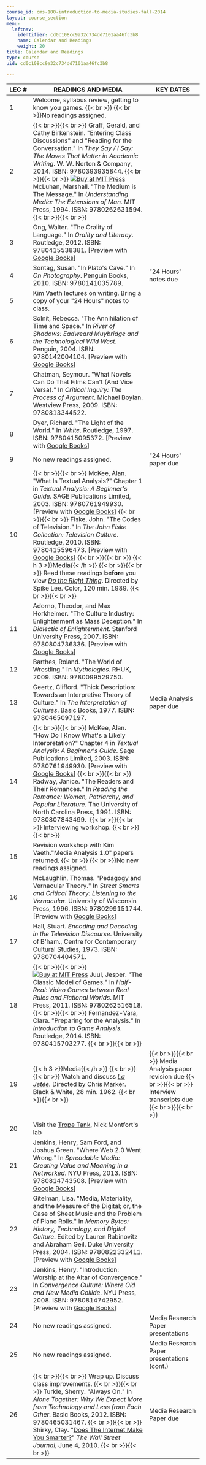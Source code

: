 ```yaml
---
course_id: cms-100-introduction-to-media-studies-fall-2014
layout: course_section
menu:
  leftnav:
    identifier: cd0c108cc9a32c734dd7101aa46fc3b8
    name: Calendar and Readings
    weight: 20
title: Calendar and Readings
type: course
uid: cd0c108cc9a32c734dd7101aa46fc3b8

---
```


| LEC # | READINGS AND MEDIA | KEY DATES |
| --- | --- | --- |
| 1 | Welcome, syllabus review, getting to know you games.  {{< br >}}  {{< br >}}No readings assigned. | &nbsp; |
| 2 |  {{< br >}}{{< br >}} Graff, Gerald, and Cathy Birkenstein. "Entering Class Discussions" and "Reading for the Conversation." In _They Say / I Say: The Moves That Matter in Academic Writing_. W. W. Norton & Company, 2014. ISBN: 9780393935844. {{< br >}}{{< br >}} [![Buy at MIT Press](/images/mp_logo.gif)](https://mitpress.mit.edu/9780262631594) McLuhan, Marshall. "The Medium is The Message." In _Understanding Media: The Extensions of Man_. MIT Press, 1994. ISBN: 9780262631594. {{< br >}}{{< br >}}  | &nbsp; |
| 3 | Ong, Walter. "The Orality of Language." In _Orality and Literacy_. Routledge, 2012. ISBN: 9780415538381. \[Preview with [Google Books](http://books.google.com/books?id=Ys8gGDZQHQ4C&pg=PA5#v=onepage)\] | &nbsp; |
| 4 | Sontag, Susan. "In Plato's Cave." In _On Photography_. Penguin Books, 2010. ISBN: 9780141035789. | "24 Hours" notes due |
| 5 | Kim Vaeth lectures on writing. Bring a copy of your "24 Hours" notes to class. | &nbsp; |
| 6 | Solnit, Rebecca. "The Annihilation of Time and Space." In _River of Shadows: Eadweard Muybridge and the Technological Wild West_. Penguin, 2004. ISBN: 9780142004104. \[Preview with [Google Books](http://books.google.com/books?id=aIP8AgAAQBAJ&pg=PA4#v=onepage)\] | &nbsp; |
| 7 | Chatman, Seymour. "What Novels Can Do That Films Can't (And Vice Versa)." In _Critical Inquiry: The Process of Argument_. Michael Boylan. Westview Press, 2009. ISBN: 9780813344522. | &nbsp; |
| 8 | Dyer, Richard. "The Light of the World." In _White_. Routledge, 1997. ISBN: 9780415095372. \[Preview with [Google Books](http://books.google.com/books?id=5f-NAQAAQBAJ&pg=PA82#v=onepage)\] | &nbsp; |
| 9 | No new readings assigned. | "24 Hours" paper due |
| 10 |  {{< br >}}{{< br >}} McKee, Alan. "What Is Textual Analysis?" Chapter 1 in _Textual Analysis: A Beginner's Guide_. SAGE Publications Limited, 2003. ISBN: 9780761949930. \[Preview with [Google Books](http://books.google.com/books?id=H2Rn0Wpq5uQC&pg=PA1#v=onepage)\] {{< br >}}{{< br >}} Fiske, John. "The Codes of Television." In _The John Fiske Collection: Television Culture_. Routledge, 2010. ISBN: 9780415596473. \[Preview with [Google Books](http://books.google.com/books?id=XQnJBQAAQBAJ&pg=PAfrontcover)\] {{< br >}}{{< br >}} {{< h 3 >}}Media{{< /h >}} {{< br >}}{{< br >}} Read these readings **before** you view [_Do the Right Thing_](http://www.imdb.com/title/tt0097216/). Directed by Spike Lee. Color, 120 min. 1989. {{< br >}}{{< br >}}  | &nbsp; |
| 11 | Adorno, Theodor, and Max Horkheimer. "The Culture Industry: Enlightenment as Mass Deception." In _Dialectic of Enlightenment_. Stanford University Press, 2007. ISBN: 9780804736336. \[Preview with [Google Books](http://books.google.com/books?id=l-75zLjGlZQC&pg=PA94#v=onepage)\] | &nbsp; |
| 12 | Barthes, Roland. "The World of Wrestling." In _Mythologies_. RHUK, 2009. ISBN: 9780099529750. | &nbsp; |
| 13 | Geertz, Clifford. "Thick Description: Towards an Interpretive Theory of Culture." In _The Interpretation of Cultures_. Basic Books, 1977. ISBN: 9780465097197. | Media Analysis paper due |
| 14 |  {{< br >}}{{< br >}} McKee, Alan. "How Do I Know What's a Likely Interpretation?" Chapter 4 in _Textual Analysis: A Beginner's Guide_. Sage Publications Limited, 2003. ISBN: 9780761949930. \[Preview with [Google Books](http://books.google.com/books?id=H2Rn0Wpq5uQC&pg=PA83#v=onepage)\] {{< br >}}{{< br >}} Radway, Janice. "The Readers and Their Romances." In _Reading the Romance: Women, Patriarchy, and Popular Literature_. The University of North Carolina Press, 1991. ISBN: 9780807843499.  {{< br >}}{{< br >}} Interviewing workshop. {{< br >}}{{< br >}}  | &nbsp; |
| 15 | Revision workshop with Kim Vaeth."Media Analysis 1.0" papers returned.  {{< br >}}  {{< br >}}No new readings assigned. | &nbsp; |
| 16 | McLaughlin, Thomas. "Pedagogy and Vernacular Theory." In _Street Smarts and Critical Theory: Listening to the Vernacular_. University of Wisconsin Press, 1996. ISBN: 9780299151744. \[Preview with [Google Books](http://books.google.com/books?id=uPICOPLCdfcC&pg=PA150#v=onepage)\] | &nbsp; |
| 17 | Hall, Stuart. _Encoding and Decoding in the Television Discourse_. University of B'ham., Centre for Contemporary Cultural Studies, 1973. ISBN: 9780704404571. | &nbsp; |
| 18 |  {{< br >}}{{< br >}} [![Buy at MIT Press](/images/mp_logo.gif)](https://mitpress.mit.edu/9780262516518) Juul, Jesper. "The Classic Model of Games." In _Half-Real: Video Games between Real Rules and Fictional Worlds_. MIT Press, 2011. ISBN: 9780262516518. {{< br >}}{{< br >}} Fernandez-Vara, Clara. "Preparing for the Analysis." In _Introduction to Game Analysis_. Routledge, 2014. ISBN: 9780415703277. {{< br >}}{{< br >}}  | &nbsp; |
| 19 | {{< h 3 >}}Media{{< /h >}} {{< br >}}{{< br >}} Watch and discuss _[La Jetée](http://www.imdb.com/title/tt0056119/)._ Directed by Chris Marker. Black & White, 28 min. 1962. {{< br >}}{{< br >}}  |  {{< br >}}{{< br >}} Media Analysis paper revision due {{< br >}}{{< br >}} Interview transcripts due {{< br >}}{{< br >}}  |
| 20 | Visit the [Trope Tank](http://nickm.com/trope_tank/), Nick Montfort's lab | &nbsp; |
| 21 | Jenkins, Henry, Sam Ford, and Joshua Green. "Where Web 2.0 Went Wrong." In _Spreadable Media: Creating Value and Meaning in a Networked_. NYU Press, 2013. ISBN: 9780814743508. \[Preview with [Google Books](http://books.google.com/books?id=pq1oClUrhDgC&pg=PA47#v=onepage)\] | &nbsp; |
| 22 | Gitelman, Lisa. "Media, Materiality, and the Measure of the Digital; or, the Case of Sheet Music and the Problem of Piano Rolls." In _Memory Bytes: History, Technology, and Digital Culture_. Edited by Lauren Rabinovitz and Abraham Geil. Duke University Press, 2004. ISBN: 9780822332411. \[Preview with [Google Books](http://books.google.com/books?id=9wgTN2XoAbUC&pg=PA199#v=onepage)\] | &nbsp; |
| 23 | Jenkins, Henry. "Introduction: Worship at the Altar of Convergence." In _Convergence Culture: Where Old and New Media Collide_. NYU Press, 2008. ISBN: 9780814742952. \[Preview with [Google Books](http://books.google.com/books?id=RlRVNikT06YC&pg=PA1#v=onepage)\] | &nbsp; |
| 24 | No new readings assigned. | Media Research Paper presentations |
| 25 | No new readings assigned. | Media Research Paper presentations (cont.) |
| 26 |  {{< br >}}{{< br >}} Wrap up. Discuss class improvements. {{< br >}}{{< br >}} Turkle, Sherry. "Always On." In _Alone Together: Why We Expect More from Technology and Less from Each Other_. Basic Books, 2012. ISBN: 9780465031467. {{< br >}}{{< br >}} Shirky, Clay. "[Does The Internet Make You Smarter?](http://www.wsj.com/articles/SB10001424052748704025304575284973472694334)" _The Wall Street Journal_, June 4, 2010. {{< br >}}{{< br >}}  | Media Research Paper due
